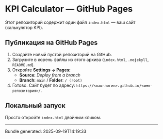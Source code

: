 # KPI Calculator — GitHub Pages

Этот репозиторий содержит один файл `index.html` — ваш сайт (калькулятор KPI).

## Публикация на GitHub Pages
1. Создайте новый пустой репозиторий на GitHub.
2. Загрузите в корень файлы из этого архива (`index.html`, `.nojekyll`, `README.md`).
3. Откройте **Settings → Pages**:
   - **Source**: *Deploy from a branch*
   - **Branch**: `main` / **Folder**: `/ (root)`
4. Готово. Сайт будет по адресу: `https://<ваш-логин>.github.io/<имя-репозитория>/`.

## Локальный запуск
Просто откройте `index.html` двойным кликом.

---
Bundle generated: 2025-09-19T14:19:33
